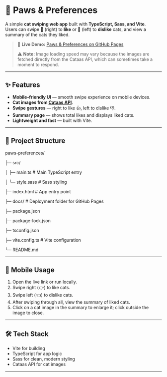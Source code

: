# 🐾 Paws & Preferences

A simple **cat swiping web app** built with **TypeScript, Sass, and Vite**.  
Users can swipe 🫱 (right) to **like** or 🫲 (left) to **dislike** cats, and view a summary of the cats they liked.

> 🚀 **Live Demo:** [Paws & Preferences on GitHub Pages](https://yinxin-l.github.io/paws-preferences/)
> 
> ⚠️ **Note:** Image loading speed may vary because the images are fetched directly from the Cataas API, which can sometimes take a moment to respond.
---

## ✨ Features
- **Mobile-friendly UI** — smooth swipe experience on mobile devices.
- **Cat images from [Cataas API](https://cataas.com/)**.
- **Swipe gestures** — right to like 👍, left to dislike 👎.
- **Summary page** — shows total likes and displays liked cats.
- **Lightweight and fast** — built with Vite.

---

## 📂 Project Structure
paws-preferences/ 

├─ src/

│  ├─ main.ts             # Main TypeScript entry

│  └─ style.sass          # Sass styling

├─ index.html             # App entry point

├─ docs/                  # Deployment folder for GitHub Pages

├─ package.json

├─ package-lock.json

├─ tsconfig.json

├─ vite.config.ts         # Vite configuration

└─ README.md

---

## 📱 Mobile Usage

1. Open the live link or run locally.
2. Swipe right (👉) to like cats.
3. Swipe left (👈) to dislike cats.
4. After swiping through all, view the summary of liked cats.
5. Click on a cat image in the summary to enlarge it; click outside the image to close.

---

## 🛠️ Tech Stack
- Vite for building
- TypeScript for app logic
- Sass for clean, modern styling
- Cataas API for cat images

---
